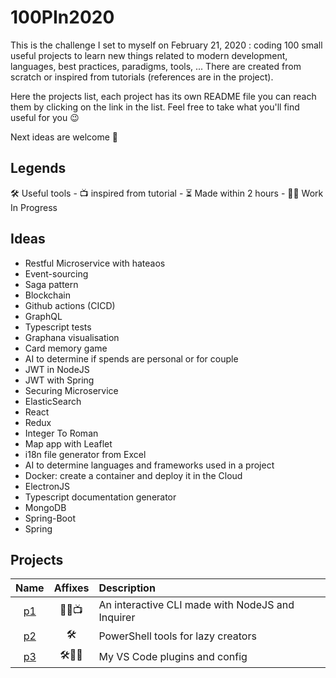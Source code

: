 # 100PIn2020

This is the challenge I set to myself on February 21, 2020 : coding 100 small useful projects to learn new things related to modern development, languages, best practices, paradigms, tools, ... There are created from scratch or inspired from tutorials (references are in the project).

Here the projects list, each project has its own README file you can reach them by clicking on the link in the list. Feel free to take what you'll find useful for you 😉

Next ideas are welcome 🙏

## Legends

🛠 Useful tools -
📺 inspired from tutorial -
⏳ Made within 2 hours -
👷‍♂️ Work In Progress

## Ideas

- Restful Microservice with hateaos
- Event-sourcing
- Saga pattern
- Blockchain
- Github actions (CICD)
- GraphQL
- Typescript tests
- Graphana visualisation
- Card memory game
- AI to determine if spends are personal or for couple
- JWT in NodeJS
- JWT with Spring
- Securing Microservice
- ElasticSearch
- React
- Redux
- Integer To Roman
- Map app with Leaflet
- i18n file generator from Excel
- AI to determine languages and frameworks used in a project
- Docker: create a container and deploy it in the Cloud
- ElectronJS
- Typescript documentation generator
- MongoDB
- Spring-Boot
- Spring

## Projects

|         Name         | Affixes | Description                                      |
| :------------------: | :-----: | :----------------------------------------------- |
| [p1](./p1/README.md) |  👷‍♂️📺   | An interactive CLI made with NodeJS and Inquirer |
| [p2](./p2/README.md) |    🛠    | PowerShell tools for lazy creators               |
| [p3](./p3/README.md) |   🛠👷‍♂️   | My VS Code plugins and config                    |
